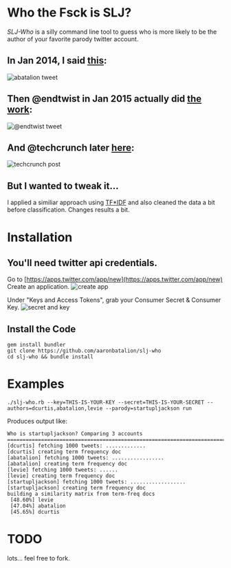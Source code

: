 # Who the Fsck is SLJ?


*SLJ-Who* is a silly command line tool to guess who is more likely to be
the author of your favorite parody twitter account.

## In Jan 2014, I said [this](https://twitter.com/abatalion/status/424094146173730816):
![abatalion tweet](https://s3.amazonaws.com/f.cl.ly/items/0h3h1M3m0l0C2u1f3F3Z/Screen%20Shot%202015-01-16%20at%2012.42.56%20PM.jpg)

## Then @endtwist in Jan 2015 actually did [the work](https://twitter.com/endtwist/status/554358608985866240):
![@endtwist tweet](https://s3.amazonaws.com/f.cl.ly/items/0O430L1F2X2o3i2X3H3r/Screen%20Shot%202015-01-16%20at%2012.43.08%20PM.jpg)

## And @techcrunch later [here](http://techcrunch.com/2015/01/11/maybe-its-arrington/):
![techcrunch post](https://s3.amazonaws.com/f.cl.ly/items/3x3S121q1A1i273G0y1X/Screen%20Shot%202015-01-16%20at%2012.44.19%20PM.jpg)

## But I wanted to tweak it...
I applied a similiar approach using [TF*IDF](http://en.wikipedia.org/wiki/Tf%E2%80%93idf)
and also cleaned the data a bit before classification.
Changes results a bit.

# Installation

## You'll need twitter api credentials.
Go to [https://apps.twitter.com/app/new](https://apps.twitter.com/app/new)
Create an application.
     ![create app](https://s3.amazonaws.com/f.cl.ly/items/302d3a2h0T343Y0F2H0h/Screen%20Shot%202015-01-16%20at%201.06.19%20PM.jpg)

Under "Keys and Access Tokens", grab your Consumer Secret & Consumer Key.
     ![secret and key](https://s3.amazonaws.com/f.cl.ly/items/2Y2I3q1K0P2i3G2x2j2j/keys.jpg.jpg)

## Install the Code
    gem install bundler
    git clone https://github.com/aaronbatalion/slj-who
    cd slj-who && bundle install


# Examples

    ./slj-who.rb --key=THIS-IS-YOUR-KEY --secret=THIS-IS-YOUR-SECRET --authors=dcurtis,abatalion,levie --parody=startupljackson run


Produces output like:

    Who is startupljackson? Comparing 3 accounts
    ================================================================================
    [dcurtis] fetching 1000 tweets: .............
    [dcurtis] creating term frequency doc
    [abatalion] fetching 1000 tweets: .................
    [abatalion] creating term frequency doc
    [levie] fetching 1000 tweets: ......
    [levie] creating term frequency doc
    [startupljackson] fetching 1000 tweets: ..................
    [startupljackson] creating term frequency doc
    building a similarity matrix from term-freq docs
     [48.60%] levie
     [47.04%] abatalion
     [45.65%] dcurtis

# TODO
  lots... feel free to fork.